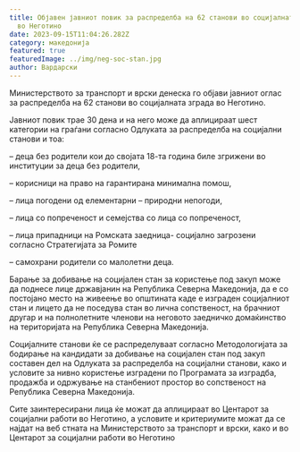 ```yaml
---
title: Објавен јавниот повик за распределба на 62 станови во социјалната зграда
  во Неготино
date: 2023-09-15T11:04:26.282Z
category: македонија
featured: true
featuredImage: ../img/neg-soc-stan.jpg
author: Вардарски
---
```

<!--StartFragment-->

Министерството за транспорт и врски денеска го објави јавниот оглас за распределба на 62 станови во социјалната зграда во Неготино.



<!--EndFragment--><!--StartFragment-->

Јавниот повик трае 30 дена и на него може да аплицираат шест категории на граѓани согласно Одлуката за распределба на социјални станови и тоа:

– деца без родители кои до својата 18-та година биле згрижени во институции за деца без родители,

– корисници на право на гарантирана минимална помош,

– лица погодени од елементарни – природни непогоди,

– лица со попреченост и семејства со лица со попреченост,

– лица припадници на Ромската заедница- социјално загрозени согласно Стратегијата за Ромите

– самохрани родители со малолетни деца.

Барање за добивање на социјален стан за користење под закуп може да поднесе лице државјанин на Република Северна Македонија, да е со постојано место на живеење во општината каде е изграден социјалниот стан и лицето да не поседува стан во лична сопственост, на брачниот другар и на полнолетните членови на неговото заедничко домаќинство на територијата на Република Северна Македонија.

Социјалните станови ќе се распределуваат согласно Методологијата за бодирање на кандидати за добивање на социјален стан под закуп составен дел на Одлуката за распределба на социјални станови, како и условите за нивно користење изградени по Програмата за изградба, продажба и одржување на станбениот простор во сопственост на Република Северна Македонија.

Сите заинтересирани лица ќе можат да аплицираат во Центарот за социјални работи во Неготино, а условите и критериумите можат да се најдат на веб стната на Mинистерството за транспорт и врски, како и во Центарот за социјални работи во Неготино

<!--EndFragment-->